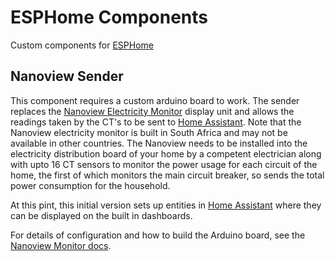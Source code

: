 # ESPHome Components
Custom components for [ESPHome](https://esphome.io/)

## Nanoview Sender
This component requires a custom arduino board to work. The sender replaces the [Nanoview Electricity Monitor](http://www.nanoview.co.za/protocol.html) display unit and allows the readings taken by the CT's to be sent to [Home Assistant](https://www.home-assistant.io/). Note that the Nanoview electricity monitor is built in South Africa and may not be available in other countries. The Nanoview needs to be installed into the electricity distribution board of your home by a competent electrician along with upto 16 CT sensors to monitor the power usage for each circuit of the home, the first of which monitors the main circuit breaker, so sends the total power consumption for the household.

At this pint, this initial version sets up entities in [Home Assistant](https://www.home-assistant.io/) where they can be displayed on the built in dashboards.

For details of configuration and how to build the Arduino board, see the [Nanoview Monitor docs](docs/nanoview_monitor/README.md).

